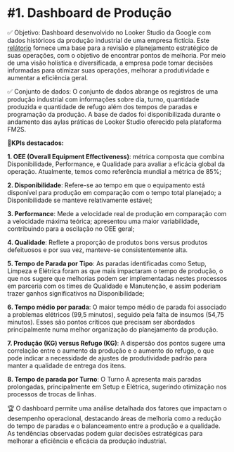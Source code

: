 # #1. Dashboard de Produção

✅ Objetivo: Dashboard desenvolvido no Looker Studio da Google com dados históricos da produção industrial de uma empresa fictícia. Este [relátorio](https://lookerstudio.google.com/s/lbkqoAAwSA4) fornece uma base para a revisão e planejamento estratégico de suas operações, com o objetivo de encontrar pontos de melhoria. Por meio de uma visão holística e diversificada, a empresa pode tomar decisões informadas para otimizar suas operações, melhorar a produtividade e aumentar a eficiência geral.

✅ Conjunto de dados: O conjunto de dados abrange os registros de uma produção industrial com informações sobre dia, turno, quantidade produzida e quantidade de refugo além dos tempos de paradas e programação da produção. A base de dados foi disponibilizada durante o andamento das aylas práticas de Looker Studio oferecido pela plataforma FM2S.  

📍**KPIs destacados:** 

**1. OEE (Overall Equipment Effectiveness)**: métrica composta que combina Disponibilidade, Performance, e Qualidade para avaliar a eficácia global da operação. Atualmente, temos como referência mundial a métrica de 85%;

**2. Disponibilidade**: Refere-se ao tempo em que o equipamento está disponível para produção em comparação com o tempo total planejado; a Disponibilidade se manteve relativamente estável;

**3. Performance**: Mede a velocidade real de produção em comparação com a velocidade máxima teórica; apresentou uma maior variabilidade, contribuindo para a oscilação no OEE geral;

**4. Qualidade**: Reflete a proporção de produtos bons versus produtos defeituosos e por sua vez, manteve-se consistentemente alta.

**5. Tempo de Parada por Tipo**: As paradas identificadas como Setup, Limpeza e Elétrica foram as que mais impactaram o tempo de produção, o que nos sugere que  melhorias podem ser implementadas nestes processos em parceria com os times de Qualidade e Manutenção, e assim poderiam trazer ganhos significativos na Disponibilidade;

**6. Tempo médio por parada**: O maior tempo médio de parada foi associado a problemas elétricos (99,5 minutos), seguido pela falta de insumos (54,75 minutos). Esses são pontos críticos que precisam ser abordados principalmente numa melhor organização do planejamento da produção. 

**7. Produção (KG) versus Refugo (KG)**: A dispersão dos pontos sugere uma correlação entre o aumento da produção e o aumento do refugo, o que pode indicar a necessidade de ajustes de produtividade padrão para manter a qualidade de entrega dos itens. 

**8. Tempo de parada por Turno**: O Turno A apresenta mais paradas prolongadas, principalmente em Setup e Elétrica, sugerindo otimização nos processos de trocas de linhas. 

🏆 O dashboard permite uma análise detalhada dos fatores que impactam o desempenho operacional, destacando áreas de melhoria como a redução do tempo de paradas e o balanceamento entre a produção e a qualidade. As tendências observadas podem guiar decisões estratégicas para melhorar a eficiência e eficácia da produção industrial.  


